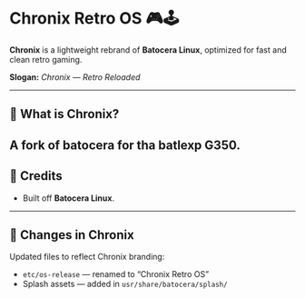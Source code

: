 # Chronix Retro OS 🎮🕹️

**Chronix** is a lightweight rebrand of **Batocera Linux**, optimized for fast and clean retro gaming.

**Slogan:** *Chronix — Retro Reloaded*

---

## 🧭 What is Chronix?
A fork of batocera for tha batlexp G350.
---

## 👏 Credits

- Built off **Batocera Linux**. 

---

## 🔧 Changes in Chronix

Updated files to reflect Chronix branding:

- `etc/os-release` — renamed to “Chronix Retro OS”  
- Splash assets — added in `usr/share/batocera/splash/`  

